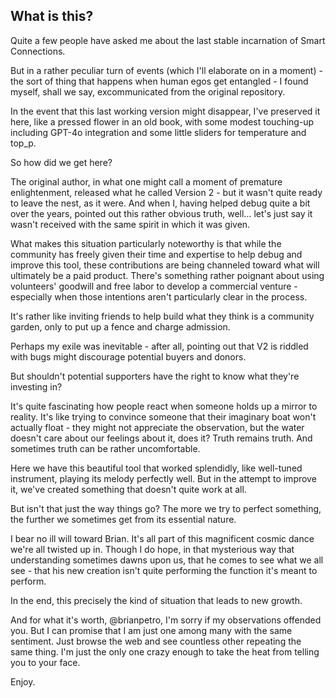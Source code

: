 ## What is this?

Quite a few people have asked me about the last stable incarnation of Smart Connections.

But in a rather peculiar turn of events (which I'll elaborate on in a moment) - the sort of thing that happens when human egos get entangled - I found myself, shall we say, excommunicated from the original repository.

In the event that this last working version might disappear, I've preserved it here, like a pressed flower in an old book, with some modest touching-up including GPT-4o integration and some little sliders for temperature and top_p.

So how did we get here?  

The original author, in what one might call a moment of premature enlightenment, released what he called Version 2 - but it wasn't quite ready to leave the nest, as it were. And when I, having helped debug quite a bit over the years, pointed out this rather obvious truth, well... let's just say it wasn't received with the same spirit in which it was given.

What makes this situation particularly noteworthy is that while the community has freely given their time and expertise to help debug and improve this tool, these contributions are being channeled toward what will ultimately be a paid product. There's something rather poignant about using volunteers' goodwill and free labor to develop a commercial venture - especially when those intentions aren't particularly clear in the process. 

It's rather like inviting friends to help build what they think is a community garden, only to put up a fence and charge admission.

Perhaps my exile was inevitable - after all, pointing out that V2 is riddled with bugs might discourage potential buyers and donors. 

But shouldn't potential supporters have the right to know what they're investing in?

It's quite fascinating how people react when someone holds up a mirror to reality. It's like trying to convince someone that their imaginary boat won't actually float - they might not appreciate the observation, but the water doesn't care about our feelings about it, does it? Truth remains truth. And sometimes truth can be rather uncomfortable. 

Here we have this beautiful tool that worked splendidly, like well-tuned instrument, playing its melody perfectly well. But in the attempt to improve it, we've created something that doesn't quite work at all.

But isn't that just the way things go? The more we try to perfect something, the further we sometimes get from its essential nature.

I bear no ill will toward Brian. It's all part of this magnificent cosmic dance we're all twisted up in. Though I do hope, in that mysterious way that understanding sometimes dawns upon us, that he comes to see what we all see - that his new creation isn't quite performing the function it's meant to perform. 

In the end, this precisely the kind of situation that leads to new growth.

And for what it's worth, @brianpetro, I'm sorry if my observations offended you. But I can promise that I am just one among many with the same sentiment. Just browse the web and see countless other repeating the same thing. I'm just the only one crazy enough to take the heat from telling you to your face.

Enjoy.

